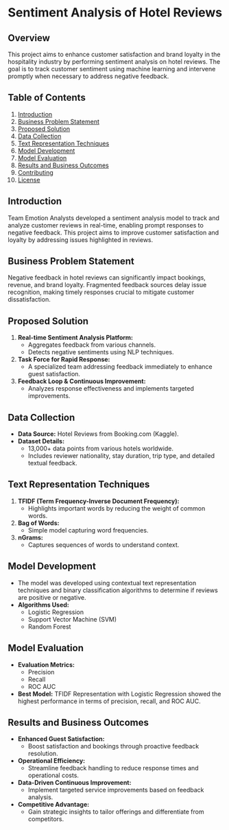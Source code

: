 # Sentiment Analysis of Hotel Reviews

## Overview
This project aims to enhance customer satisfaction and brand loyalty in the hospitality industry by performing sentiment analysis on hotel reviews. The goal is to track customer sentiment using machine learning and intervene promptly when necessary to address negative feedback.

## Table of Contents
1. [Introduction](#introduction)
2. [Business Problem Statement](#business-problem-statement)
3. [Proposed Solution](#proposed-solution)
4. [Data Collection](#data-collection)
5. [Text Representation Techniques](#text-representation-techniques)
6. [Model Development](#model-development)
7. [Model Evaluation](#model-evaluation)
8. [Results and Business Outcomes](#results-and-business-outcomes)
9. [Contributing](#contributing)
10. [License](#license)

## Introduction
Team Emotion Analysts developed a sentiment analysis model to track and analyze customer reviews in real-time, enabling prompt responses to negative feedback. This project aims to improve customer satisfaction and loyalty by addressing issues highlighted in reviews.

## Business Problem Statement
Negative feedback in hotel reviews can significantly impact bookings, revenue, and brand loyalty. Fragmented feedback sources delay issue recognition, making timely responses crucial to mitigate customer dissatisfaction.

## Proposed Solution
1. **Real-time Sentiment Analysis Platform:**
   - Aggregates feedback from various channels.
   - Detects negative sentiments using NLP techniques.
2. **Task Force for Rapid Response:**
   - A specialized team addressing feedback immediately to enhance guest satisfaction.
3. **Feedback Loop & Continuous Improvement:**
   - Analyzes response effectiveness and implements targeted improvements.

## Data Collection
- **Data Source:** Hotel Reviews from Booking.com (Kaggle).
- **Dataset Details:**
  - 13,000+ data points from various hotels worldwide.
  - Includes reviewer nationality, stay duration, trip type, and detailed textual feedback.

## Text Representation Techniques
1. **TFIDF (Term Frequency-Inverse Document Frequency):**
   - Highlights important words by reducing the weight of common words.
2. **Bag of Words:**
   - Simple model capturing word frequencies.
3. **nGrams:**
   - Captures sequences of words to understand context.

## Model Development
- The model was developed using contextual text representation techniques and binary classification algorithms to determine if reviews are positive or negative.
- **Algorithms Used:**
  - Logistic Regression
  - Support Vector Machine (SVM)
  - Random Forest

## Model Evaluation
- **Evaluation Metrics:**
  - Precision
  - Recall
  - ROC AUC
- **Best Model:** TFIDF Representation with Logistic Regression showed the highest performance in terms of precision, recall, and ROC AUC.

## Results and Business Outcomes
- **Enhanced Guest Satisfaction:**
  - Boost satisfaction and bookings through proactive feedback resolution.
- **Operational Efficiency:**
  - Streamline feedback handling to reduce response times and operational costs.
- **Data-Driven Continuous Improvement:**
  - Implement targeted service improvements based on feedback analysis.
- **Competitive Advantage:**
  - Gain strategic insights to tailor offerings and differentiate from competitors.

